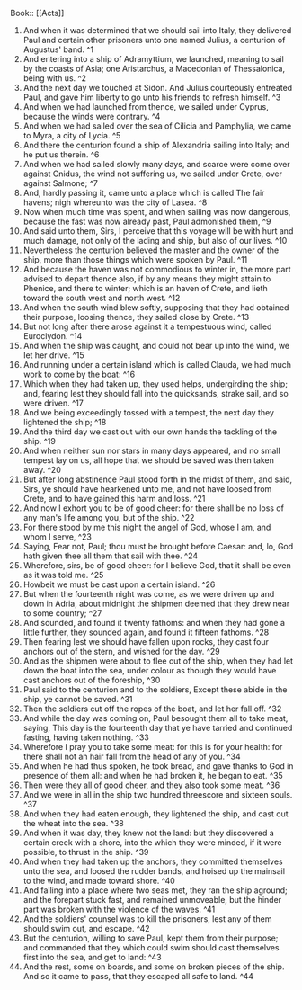 Book:: [[Acts]]
 1. And when it was determined that we should sail into Italy, they delivered Paul and certain other prisoners unto one named Julius, a centurion of Augustus' band. ^1
 2. And entering into a ship of Adramyttium, we launched, meaning to sail by the coasts of Asia; one Aristarchus, a Macedonian of Thessalonica, being with us. ^2
 3. And the next day we touched at Sidon. And Julius courteously entreated Paul, and gave him liberty to go unto his friends to refresh himself. ^3
 4. And when we had launched from thence, we sailed under Cyprus, because the winds were contrary. ^4
 5. And when we had sailed over the sea of Cilicia and Pamphylia, we came to Myra, a city of Lycia. ^5
 6. And there the centurion found a ship of Alexandria sailing into Italy; and he put us therein. ^6
 7. And when we had sailed slowly many days, and scarce were come over against Cnidus, the wind not suffering us, we sailed under Crete, over against Salmone; ^7
 8. And, hardly passing it, came unto a place which is called The fair havens; nigh whereunto was the city of Lasea. ^8
 9. Now when much time was spent, and when sailing was now dangerous, because the fast was now already past, Paul admonished them, ^9
 10. And said unto them, Sirs, I perceive that this voyage will be with hurt and much damage, not only of the lading and ship, but also of our lives. ^10
 11. Nevertheless the centurion believed the master and the owner of the ship, more than those things which were spoken by Paul. ^11
 12. And because the haven was not commodious to winter in, the more part advised to depart thence also, if by any means they might attain to Phenice, and there to winter; which is an haven of Crete, and lieth toward the south west and north west. ^12
 13. And when the south wind blew softly, supposing that they had obtained their purpose, loosing thence, they sailed close by Crete. ^13
 14. But not long after there arose against it a tempestuous wind, called Euroclydon. ^14
 15. And when the ship was caught, and could not bear up into the wind, we let her drive. ^15
 16. And running under a certain island which is called Clauda, we had much work to come by the boat: ^16
 17. Which when they had taken up, they used helps, undergirding the ship; and, fearing lest they should fall into the quicksands, strake sail, and so were driven. ^17
 18. And we being exceedingly tossed with a tempest, the next day they lightened the ship; ^18
 19. And the third day we cast out with our own hands the tackling of the ship. ^19
 20. And when neither sun nor stars in many days appeared, and no small tempest lay on us, all hope that we should be saved was then taken away. ^20
 21. But after long abstinence Paul stood forth in the midst of them, and said, Sirs, ye should have hearkened unto me, and not have loosed from Crete, and to have gained this harm and loss. ^21
 22. And now I exhort you to be of good cheer: for there shall be no loss of any man's life among you, but of the ship. ^22
 23. For there stood by me this night the angel of God, whose I am, and whom I serve, ^23
 24. Saying, Fear not, Paul; thou must be brought before Caesar: and, lo, God hath given thee all them that sail with thee. ^24
 25. Wherefore, sirs, be of good cheer: for I believe God, that it shall be even as it was told me. ^25
 26. Howbeit we must be cast upon a certain island. ^26
 27. But when the fourteenth night was come, as we were driven up and down in Adria, about midnight the shipmen deemed that they drew near to some country; ^27
 28. And sounded, and found it twenty fathoms: and when they had gone a little further, they sounded again, and found it fifteen fathoms. ^28
 29. Then fearing lest we should have fallen upon rocks, they cast four anchors out of the stern, and wished for the day. ^29
 30. And as the shipmen were about to flee out of the ship, when they had let down the boat into the sea, under colour as though they would have cast anchors out of the foreship, ^30
 31. Paul said to the centurion and to the soldiers, Except these abide in the ship, ye cannot be saved. ^31
 32. Then the soldiers cut off the ropes of the boat, and let her fall off. ^32
 33. And while the day was coming on, Paul besought them all to take meat, saying, This day is the fourteenth day that ye have tarried and continued fasting, having taken nothing. ^33
 34. Wherefore I pray you to take some meat: for this is for your health: for there shall not an hair fall from the head of any of you. ^34
 35. And when he had thus spoken, he took bread, and gave thanks to God in presence of them all: and when he had broken it, he began to eat. ^35
 36. Then were they all of good cheer, and they also took some meat. ^36
 37. And we were in all in the ship two hundred threescore and sixteen souls. ^37
 38. And when they had eaten enough, they lightened the ship, and cast out the wheat into the sea. ^38
 39. And when it was day, they knew not the land: but they discovered a certain creek with a shore, into the which they were minded, if it were possible, to thrust in the ship. ^39
 40. And when they had taken up the anchors, they committed themselves unto the sea, and loosed the rudder bands, and hoised up the mainsail to the wind, and made toward shore. ^40
 41. And falling into a place where two seas met, they ran the ship aground; and the forepart stuck fast, and remained unmoveable, but the hinder part was broken with the violence of the waves. ^41
 42. And the soldiers' counsel was to kill the prisoners, lest any of them should swim out, and escape. ^42
 43. But the centurion, willing to save Paul, kept them from their purpose; and commanded that they which could swim should cast themselves first into the sea, and get to land: ^43
 44. And the rest, some on boards, and some on broken pieces of the ship. And so it came to pass, that they escaped all safe to land. ^44

